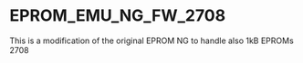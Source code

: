 # EPROM_EMU_NG_FW_2708
This is a modification of the original EPROM NG to handle also 1kB EPROMs 2708
